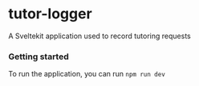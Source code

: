 # tutor-logger

A Sveltekit application used to record tutoring requests

### Getting started

To run the application, you can run `npm run dev`